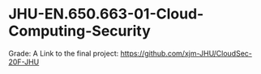 # JHU-EN.650.663-01-Cloud-Computing-Security
Grade: A
Link to the final project: https://github.com/xjm-JHU/CloudSec-20F-JHU
